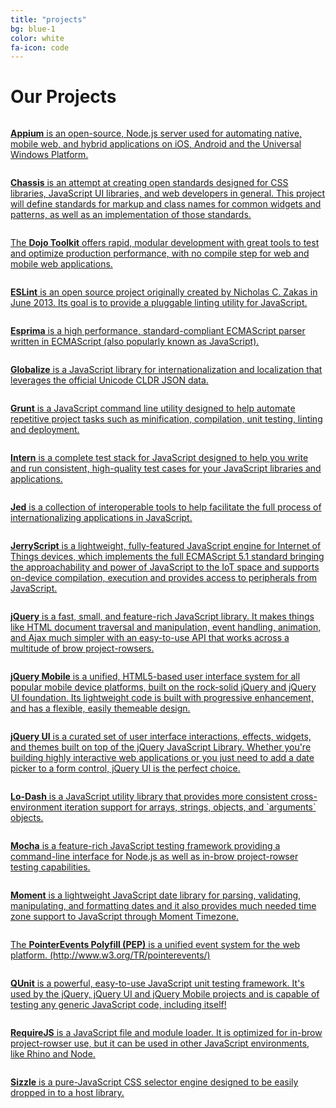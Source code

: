 ```yaml
---
title: "projects"
bg: blue-1
color: white
fa-icon: code
---
```


# Our Projects
<div class="row project-row">
  <a href="http://appium.io" >
    <div class="half column projects">
      <div>
        <img src="img/projects/appium.png" alt="">
        <p><strong>Appium</strong> is an open-source, Node.js server used for automating native, mobile web, and hybrid applications on iOS, Android and the Universal Windows Platform.</p>
      </div>
    </div>
  </a>
  <a href="https://github.com/jquery/css-chassis" >
    <div class="half column projects">
      <div>
        <img src="img/projects/chassis.png" alt="">
        <p><strong>Chassis</strong> is an attempt at creating open standards designed for CSS libraries, JavaScript UI libraries, and web developers in general. This project will define standards for markup and class names for common widgets and patterns, as well as an implementation of those standards.</p>
      </div>
    </div>
  </a>
</div>
<div class="row project-row">
  <a href="https://dojotoolkit.org/">
    <div class="half column projects">
      <div>
        <img src="img/projects/dojoToolkitLogo.png" alt="">
        <p>The <strong>Dojo Toolkit</strong> offers rapid, modular development with great tools to test and optimize production performance, with no compile step for web and mobile web applications.</p>
      </div>
    </div>
  </a>
  <a href="http://eslint.org/">
    <div class="half column projects">
      <div>
        <img src="img/projects/eslint-logo.svg" alt="">
        <p><strong>ESLint</strong> is an open source project originally created by Nicholas C. Zakas in June 2013. Its goal is to provide a pluggable linting utility for JavaScript.</p>
      </div>
    </div>
  </a>
</div>
<div class="row project-row">
  <a href="http://esprima.org/">
    <div class="half column projects">
      <div>
        <img src="img/projects/esprima.png" alt="">
        <p><strong>Esprima</strong> is a high performance, standard-compliant ECMAScript parser written in ECMAScript (also popularly known as JavaScript).</p>
      </div>
    </div>
  </a>
  <a href="https://github.com/jquery/globalize">
    <div class="half column projects">
      <div>
        <img src="img/projects/globalize.png" alt="">
        <p><strong>Globalize</strong> is a JavaScript library for internationalization and localization that leverages the official Unicode CLDR JSON data.</p>
      </div>
    </div>
  </a>
</div>
<div class="row project-row">
  <a href="http://gruntjs.com/">
    <div class="half column projects">
      <div>
        <img src="img/projects/grunt.png" alt="">
        <p><strong>Grunt</strong> is a JavaScript command line utility designed to help automate repetitive project tasks such as minification, compilation, unit testing, linting and deployment.</p>
      </div>
    </div>
  </a>
  <a href="https://theintern.github.io/">
    <div class="half column projects">
      <div>
        <img src="img/projects/intern.png" alt="">
        <p><strong>Intern</strong> is a complete test stack for JavaScript designed to help you write and run consistent, high-quality test cases for your JavaScript libraries and applications.</p>
      </div>
    </div>
  </a>
</div>
<div class="row project-row">
  <a href="https://slexaxton.github.io/Jed/">
    <div class="half column projects">
      <div>
        <img src="img/projects/jed.png" alt="">
        <p><strong>Jed</strong> is a collection of interoperable tools to help facilitate the full process of internationalizing applications in JavaScript.</p>
      </div>
    </div>
  </a>
  <a href="http://jerryscript.net">
    <div class="half column projects">
      <div>
        <img src="img/projects/jerryscript.png" alt="">
        <p><strong>JerryScript</strong> is a lightweight, fully-featured JavaScript engine for Internet of Things devices, which implements the full ECMAScript 5.1 standard bringing the approachability and power of JavaScript to the IoT space and supports on-device compilation, execution and provides access to peripherals from JavaScript.</p>
      </div>
    </div>
  </a>
</div>
<div class="row project-row">
  <a href="http://jquery.com">
    <div class="half column projects">
      <div>
        <img src="img/projects/icn-jquery-logo.png" alt="">
        <p><strong>jQuery</strong> is a fast, small, and feature-rich JavaScript library. It makes things like HTML document traversal and manipulation, event handling, animation, and Ajax much simpler with an easy-to-use API that works across a multitude of brow project-rowsers.</p>
      </div>
    </div>
  </a>
  <a href="http://jquerymobile.com">
    <div class="half column projects">
      <div>
        <img src="img/projects/icn-jquerymobile-logo.png" alt="">
        <p><strong>jQuery Mobile</strong> is a unified, HTML5-based user interface system for all popular mobile device platforms, built on the rock-solid jQuery and jQuery UI foundation. Its lightweight code is built with progressive enhancement, and has a flexible, easily themeable design.</p>
      </div>
    </div>
  </a>
</div>
<div class="row project-row">
  <a href="http://jqueryui.com">
    <div class="half column projects">
      <div>
        <img src="img/projects/icn-ui-logo.png" alt="">
        <p><strong>jQuery UI</strong> is a curated set of user interface interactions, effects, widgets, and themes built on top of the jQuery JavaScript Library. Whether you're building highly interactive web applications or you just need to add a date picker to a form control, jQuery UI is the perfect choice.</p>
      </div>
    </div>
  </a>
  <a href="https://lodash.com/">
    <div class="half column projects">
      <div>
        <img src="img/projects/lodash.png" alt="">
        <p><strong>Lo-Dash</strong> is a JavaScript utility library that provides more consistent cross-environment iteration support for arrays, strings, objects, and `arguments` objects.</p>
      </div>
    </div>
  </a>
</div>
<div class="row project-row">
  <a href="http://mochajs.org">
    <div class="half column projects">
      <div>
        <img src="img/projects/mocha.jpg" alt="">
        <p><strong>Mocha</strong> is a feature-rich JavaScript testing framework providing a command-line interface for Node.js as well as in-brow project-rowser testing capabilities.</p>
      </div>
    </div>
  </a>
  <a href="http://momentjs.com">
    <div class="half column projects">
      <div>
        <img src="img/projects/moment.png" alt="">
        <p><strong>Moment</strong> is a lightweight JavaScript date library for parsing, validating, manipulating, and formatting dates and it also provides much needed time zone support to JavaScript through Moment Timezone.</p>
      </div>
    </div>
  </a>
</div>
<div class="row project-row">
  <a href="https://github.com/jquery/pep">
    <div class="half column projects">
      <div>
        <img src="img/projects/pep.png" alt="">
        <p>The <strong>PointerEvents Polyfill (PEP)</strong> is a unified event system for the web platform. (http://www.w3.org/TR/pointerevents/)</p>
      </div>
    </div>
  </a>
  <a href="http://qunitjs.com/">
    <div class="half column projects">
      <div>
        <img src="img/projects/icn-qunit-logo.png" alt="">
        <p><strong>QUnit</strong> is a powerful, easy-to-use JavaScript unit testing framework. It's used by the jQuery, jQuery UI and jQuery Mobile projects and is capable of testing any generic JavaScript code, including itself!</p>
      </div>
    </div>
  </a>
</div>
<div class="row project-row">
  <a href="http://requirejs.org/">
    <div class="half column projects">
      <div>
        <img src="img/projects/requirejs.png" alt="">
        <p><strong>RequireJS</strong> is a JavaScript file and module loader. It is optimized for in-brow project-rowser use, but it can be used in other JavaScript environments, like Rhino and Node.</p>
      </div>
    </div>
  </a>
  <a href="https://sizzlejs.com/">
    <div class="half column projects">
      <div>
        <img src="img/projects/icn-sizzle-logo.png" alt="">
        <p><strong>Sizzle</strong> is a pure-JavaScript CSS selector engine designed to be easily dropped in to a host library.</p>
      </div>
    </div>
  </a>
</div>
